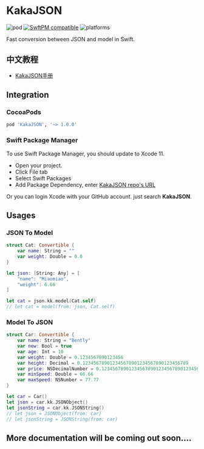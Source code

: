 # KakaJSON
![pod](https://img.shields.io/cocoapods/v/KakaJSON.svg) 
[![SwftPM compatible](https://img.shields.io/badge/SwiftPM-Compatible-brightgreen.svg)](https://swift.org/package-manager/)
![platforms](https://img.shields.io/badge/platforms-iOS%208.0%20%7C%20macOS%2010.9%20%7C%20tvOS%209.0%20%7C%20watchOS%202.0-F28D00.svg)

Fast conversion between JSON and model in Swift.

## 中文教程
- [KakaJSON手册](https://www.cnblogs.com/mjios/p/11352776.html)

## Integration
### CocoaPods
```ruby
pod 'KakaJSON', '~> 1.0.0' 
```

### Swift Package Manager

To use Swift Package Manager, you should update to Xcode 11.
* Open your project.
* Click File tab
* Select Swift Packages 
* Add Package Dependency, enter [KakaJSON repo's URL](https://github.com/kakaopensource/KakaJSON.git)

Or you can login Xcode with your GitHub account. just search **KakaJSON**.

## Usages
### JSON To Model
```swift
struct Cat: Convertible {
    var name: String = ""
    var weight: Double = 0.0
}

let json: [String: Any] = [
    "name": "Miaomiao",
    "weight": 6.66
]

let cat = json.kk.model(Cat.self)
// let cat = model(from: json, Cat.self)
```

### Model To JSON
```swift
struct Car: Convertible {
    var name: String = "Bently"
    var new: Bool = true
    var age: Int = 10
    var weight: Double = 0.1234567890123456
    var height: Decimal = 0.123456789012345678901234567890123456789
    var price: NSDecimalNumber = 0.123456789012345678901234567890123456789
    var minSpeed: Double = 66.66
    var maxSpeed: NSNumber = 77.77
}

let car = Car()
let json = car.kk.JSONObject()
let jsonString = car.kk.JSONString()
// let json = JSONObject(from: car)
// let jsonString = JSONString(from: car)
```
## More documentation will be coming out soon....
